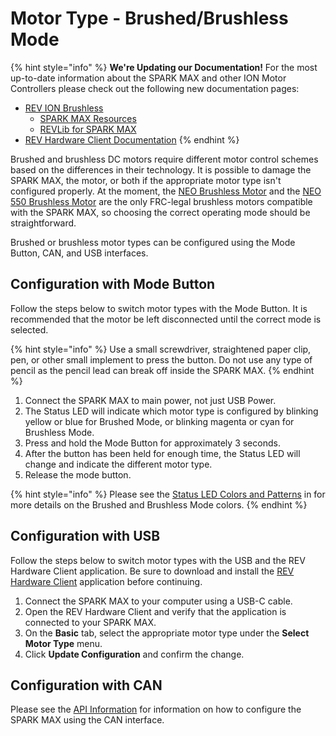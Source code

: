 # Motor Type - Brushed/Brushless Mode

{% hint style="info" %}
**We're Updating our Documentation!** For the most up-to-date information about the SPARK MAX and other ION Motor Controllers please check out the following new documentation pages:&#x20;

* [REV ION Brushless ](https://docs.revrobotics.com/brushless)
  * [SPARK MAX Resources](https://docs.revrobotics.com/brushless/links#spark-max-links)
  * [REVLib for SPARK MAX](https://docs.revrobotics.com/brushless/spark-max/revlib)
* [REV Hardware Client Documentation](https://docs.revrobotics.com/rev-hardware-client/)
{% endhint %}

Brushed and brushless DC motors require different motor control schemes based on the differences in their technology. It is possible to damage the SPARK MAX, the motor, or both if the appropriate motor type isn't configured properly. At the moment, the [NEO Brushless Motor](http://www.revrobotics.com/rev-21-1650/) and the [NEO 550 Brushless Motor](http://www.revrobotics.com/rev-21-1651/) are the only FRC-legal brushless motors compatible with the SPARK MAX, so choosing the correct operating mode should be straightforward.&#x20;

Brushed or brushless motor types can be configured using the Mode Button, CAN, and USB interfaces.

## Configuration with Mode Button

Follow the steps below to switch motor types with the Mode Button. It is recommended that the motor be left disconnected until the correct mode is selected.

{% hint style="info" %}
Use a small screwdriver, straightened paper clip, pen, or other small implement to press the button. Do not use any type of pencil as the pencil lead can break off inside the SPARK MAX.
{% endhint %}

1. Connect the SPARK MAX to main power, not just USB Power.
2. The Status LED will indicate which motor type is configured by blinking yellow or blue for Brushed Mode, or blinking magenta or cyan for Brushless Mode.
3. Press and hold the Mode Button for approximately 3 seconds.
4. After the button has been held for enough time, the Status LED will change and indicate the different motor type.
5. Release the mode button.

{% hint style="info" %}
Please see the [Status LED Colors and Patterns](../status-led.md) in for more details on the Brushed and Brushless Mode colors.
{% endhint %}

## Configuration with USB

Follow the steps below to switch motor types with the USB and the REV Hardware Client application. Be sure to download and install the [REV Hardware Client](https://docs.revrobotics.com/rev-hardware-client/) application before continuing.

1. Connect the SPARK MAX to your computer using a USB-C cable.
2. Open the REV Hardware Client and verify that the application is connected to your SPARK MAX.
3. On the **Basic** tab, select the appropriate motor type under the **Select Motor Type** menu.
4. Click **Update Configuration** and confirm the change.

## Configuration with CAN

Please see the [API Information](../software-resources/spark-max-api-information/) for information on how to configure the SPARK MAX using the CAN interface.&#x20;
